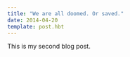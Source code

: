 ```yaml
---
title: "We are all doomed. Or saved."
date: 2014-04-20
template: post.hbt
---
```

This is my second blog post.